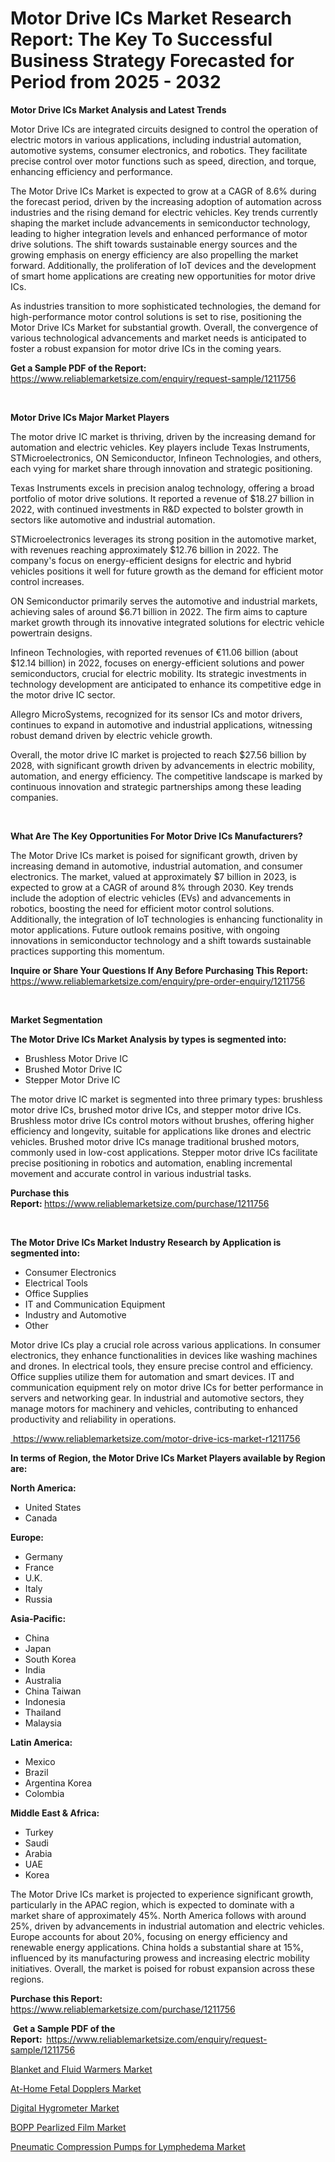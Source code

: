 <p><h1>Motor Drive ICs Market Research Report: The Key To Successful Business Strategy Forecasted for Period from 2025 - 2032</h1></p><p><strong>Motor Drive ICs Market Analysis and Latest Trends</strong></p>
<p><p>Motor Drive ICs are integrated circuits designed to control the operation of electric motors in various applications, including industrial automation, automotive systems, consumer electronics, and robotics. They facilitate precise control over motor functions such as speed, direction, and torque, enhancing efficiency and performance.</p><p>The Motor Drive ICs Market is expected to grow at a CAGR of 8.6% during the forecast period, driven by the increasing adoption of automation across industries and the rising demand for electric vehicles. Key trends currently shaping the market include advancements in semiconductor technology, leading to higher integration levels and enhanced performance of motor drive solutions. The shift towards sustainable energy sources and the growing emphasis on energy efficiency are also propelling the market forward. Additionally, the proliferation of IoT devices and the development of smart home applications are creating new opportunities for motor drive ICs.</p><p>As industries transition to more sophisticated technologies, the demand for high-performance motor control solutions is set to rise, positioning the Motor Drive ICs Market for substantial growth. Overall, the convergence of various technological advancements and market needs is anticipated to foster a robust expansion for motor drive ICs in the coming years.</p></p>
<p><strong>Get a Sample PDF of the Report:&nbsp;</strong> <a href="https://www.reliablemarketsize.com/enquiry/request-sample/1211756?utm_campaign=1836&utm_medium=2&utm_source=Github&utm_content=ia&utm_term=24032025&utm_id=motor-drive-ics">https://www.reliablemarketsize.com/enquiry/request-sample/1211756</a></p>
<p>&nbsp;</p>
<p><strong>Motor Drive ICs Major Market Players</strong></p>
<p><p>The motor drive IC market is thriving, driven by the increasing demand for automation and electric vehicles. Key players include Texas Instruments, STMicroelectronics, ON Semiconductor, Infineon Technologies, and others, each vying for market share through innovation and strategic positioning.</p><p>Texas Instruments excels in precision analog technology, offering a broad portfolio of motor drive solutions. It reported a revenue of $18.27 billion in 2022, with continued investments in R&D expected to bolster growth in sectors like automotive and industrial automation.</p><p>STMicroelectronics leverages its strong position in the automotive market, with revenues reaching approximately $12.76 billion in 2022. The company's focus on energy-efficient designs for electric and hybrid vehicles positions it well for future growth as the demand for efficient motor control increases.</p><p>ON Semiconductor primarily serves the automotive and industrial markets, achieving sales of around $6.71 billion in 2022. The firm aims to capture market growth through its innovative integrated solutions for electric vehicle powertrain designs.</p><p>Infineon Technologies, with reported revenues of €11.06 billion (about $12.14 billion) in 2022, focuses on energy-efficient solutions and power semiconductors, crucial for electric mobility. Its strategic investments in technology development are anticipated to enhance its competitive edge in the motor drive IC sector.</p><p>Allegro MicroSystems, recognized for its sensor ICs and motor drivers, continues to expand in automotive and industrial applications, witnessing robust demand driven by electric vehicle growth.</p><p>Overall, the motor drive IC market is projected to reach $27.56 billion by 2028, with significant growth driven by advancements in electric mobility, automation, and energy efficiency. The competitive landscape is marked by continuous innovation and strategic partnerships among these leading companies.</p></p>
<p>&nbsp;</p>
<p><strong>What Are The Key Opportunities For Motor Drive ICs Manufacturers?</strong></p>
<p><p>The Motor Drive ICs market is poised for significant growth, driven by increasing demand in automotive, industrial automation, and consumer electronics. The market, valued at approximately $7 billion in 2023, is expected to grow at a CAGR of around 8% through 2030. Key trends include the adoption of electric vehicles (EVs) and advancements in robotics, boosting the need for efficient motor control solutions. Additionally, the integration of IoT technologies is enhancing functionality in motor applications. Future outlook remains positive, with ongoing innovations in semiconductor technology and a shift towards sustainable practices supporting this momentum.</p></p>
<p><strong>Inquire or Share Your Questions If Any Before Purchasing This Report:</strong> <a href="https://www.reliablemarketsize.com/enquiry/pre-order-enquiry/1211756?utm_campaign=1836&utm_medium=2&utm_source=Github&utm_content=ia&utm_term=24032025&utm_id=motor-drive-ics">https://www.reliablemarketsize.com/enquiry/pre-order-enquiry/1211756</a></p>
<p>&nbsp;</p>
<p><strong>Market Segmentation</strong></p>
<p><strong>The Motor Drive ICs Market Analysis by types is segmented into:</strong></p>
<p><ul><li>Brushless Motor Drive IC</li><li>Brushed Motor Drive IC</li><li>Stepper Motor Drive IC</li></ul></p>
<p><p>The motor drive IC market is segmented into three primary types: brushless motor drive ICs, brushed motor drive ICs, and stepper motor drive ICs. Brushless motor drive ICs control motors without brushes, offering higher efficiency and longevity, suitable for applications like drones and electric vehicles. Brushed motor drive ICs manage traditional brushed motors, commonly used in low-cost applications. Stepper motor drive ICs facilitate precise positioning in robotics and automation, enabling incremental movement and accurate control in various industrial tasks.</p></p>
<p><strong>Purchase this Report:&nbsp;</strong><a href="https://www.reliablemarketsize.com/purchase/1211756?utm_campaign=1836&utm_medium=2&utm_source=Github&utm_content=ia&utm_term=24032025&utm_id=motor-drive-ics">https://www.reliablemarketsize.com/purchase/1211756</a></p>
<p>&nbsp;</p>
<p><strong>The Motor Drive ICs Market Industry Research by Application is segmented into:</strong></p>
<p><ul><li>Consumer Electronics</li><li>Electrical Tools</li><li>Office Supplies</li><li>IT and Communication Equipment</li><li>Industry and Automotive</li><li>Other</li></ul></p>
<p><p>Motor drive ICs play a crucial role across various applications. In consumer electronics, they enhance functionalities in devices like washing machines and drones. In electrical tools, they ensure precise control and efficiency. Office supplies utilize them for automation and smart devices. IT and communication equipment rely on motor drive ICs for better performance in servers and networking gear. In industrial and automotive sectors, they manage motors for machinery and vehicles, contributing to enhanced productivity and reliability in operations.</p></p>
<p><a href="https://www.reliablemarketsize.com/motor-drive-ics-market-r1211756?utm_campaign=1836&utm_medium=2&utm_source=Github&utm_content=ia&utm_term=24032025&utm_id=motor-drive-ics">&nbsp;https://www.reliablemarketsize.com/motor-drive-ics-market-r1211756</a></p>
<p><strong>In terms of Region, the Motor Drive ICs Market Players available by Region are:</strong></p>
<p>
    <p> <strong> North America: </strong>
        <ul>
            <li>United States</li>
            <li>Canada</li>
        </ul>
        </p> 
    <p> <strong> Europe: </strong>
        <ul>
            <li>Germany</li>
            <li>France</li>
            <li>U.K.</li>
            <li>Italy</li>
            <li>Russia</li>
        </ul>
        </p> 
    <p> <strong> Asia-Pacific: </strong>
        <ul>
            <li>China</li>
            <li>Japan</li>
            <li>South Korea</li>
            <li>India</li>
            <li>Australia</li>
            <li>China Taiwan</li>
            <li>Indonesia</li>
            <li>Thailand</li>
            <li>Malaysia</li>
        </ul>
        </p> 
    <p> <strong> Latin America: </strong>
        <ul>
            <li>Mexico</li>
            <li>Brazil</li>
            <li>Argentina Korea</li>
            <li>Colombia</li>
        </ul>
        </p> 
    <p> <strong> Middle East & Africa: </strong>
        <ul>
            <li>Turkey</li>
            <li>Saudi</li>
            <li>Arabia</li>
            <li>UAE</li>
            <li>Korea</li>
        </ul>
    </p>
    </p>
<p><p>The Motor Drive ICs market is projected to experience significant growth, particularly in the APAC region, which is expected to dominate with a market share of approximately 45%. North America follows with around 25%, driven by advancements in industrial automation and electric vehicles. Europe accounts for about 20%, focusing on energy efficiency and renewable energy applications. China holds a substantial share at 15%, influenced by its manufacturing prowess and increasing electric mobility initiatives. Overall, the market is poised for robust expansion across these regions.</p></p>
<p><strong>Purchase this Report: </strong><a href="https://www.reliablemarketsize.com/purchase/1211756?utm_campaign=1836&utm_medium=2&utm_source=Github&utm_content=ia&utm_term=24032025&utm_id=motor-drive-ics">https://www.reliablemarketsize.com/purchase/1211756</a></p>
<p>&nbsp;<strong>Get a Sample PDF of the Report:&nbsp;&nbsp;</strong><a href="https://www.reliablemarketsize.com/enquiry/request-sample/1211756?utm_campaign=1836&utm_medium=2&utm_source=Github&utm_content=ia&utm_term=24032025&utm_id=motor-drive-ics">https://www.reliablemarketsize.com/enquiry/request-sample/1211756</a></p>
<p><strong></strong></p>
<p><p><a href="https://github.com/nontoengolo/Market-Research-Report-List-1/blob/main/blanket-and-fluid-warmers-market.md?utm_campaign=1836&utm_medium=2&utm_source=Github&utm_content=ia&utm_term=24032025&utm_id=motor-drive-ics">Blanket and Fluid Warmers Market</a></p><p><a href="https://github.com/shefikagbons/Market-Research-Report-List-1/blob/main/at-home-fetal-dopplers-market.md?utm_campaign=1836&utm_medium=2&utm_source=Github&utm_content=ia&utm_term=24032025&utm_id=motor-drive-ics">At-Home Fetal Dopplers Market</a></p><p><a href="https://github.com/mateyappiazo/Market-Research-Report-List-1/blob/main/digital-hygrometer-market.md?utm_campaign=1836&utm_medium=2&utm_source=Github&utm_content=ia&utm_term=24032025&utm_id=motor-drive-ics">Digital Hygrometer Market</a></p><p><a href="https://github.com/gunbybeahmg1/Market-Research-Report-List-1/blob/main/bopp-pearlized-film-market.md?utm_campaign=1836&utm_medium=2&utm_source=Github&utm_content=ia&utm_term=24032025&utm_id=motor-drive-ics">BOPP Pearlized Film Market</a></p><p><a href="https://github.com/signallaikun/Market-Research-Report-List-1/blob/main/pneumatic-compression-pumps-for-lymphedema-market.md?utm_campaign=1836&utm_medium=2&utm_source=Github&utm_content=ia&utm_term=24032025&utm_id=motor-drive-ics">Pneumatic Compression Pumps for Lymphedema Market</a></p></p>